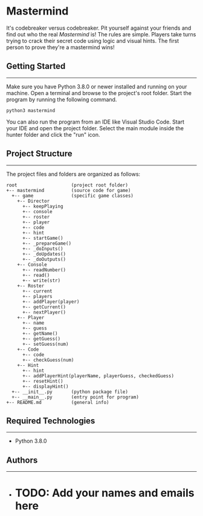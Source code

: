 # Mastermind
It's codebreaker versus codebreaker. Pit yourself against your friends 
and find out who the real <i>Mastermind</i> is! The rules are simple. 
Players take turns trying to crack their secret code using logic and visual 
hints. The first person to prove they're a mastermind wins!

## Getting Started
---
Make sure you have Python 3.8.0 or newer installed and running on your machine. 
Open a terminal and browse to the project's root folder. Start the program by 
running the following command.
```
python3 mastermind 
```
You can also run the program from an IDE like Visual Studio Code. Start your IDE 
and open the project folder. Select the main module inside the hunter folder and 
click the "run" icon.

## Project Structure
---
The project files and folders are organized as follows:
```
root                    (project root folder)
+-- mastermind          (source code for game)
  +-- game              (specific game classes)
    +-- Director
      +-- keepPlaying
      +-- console
      +-- roster
      +-- player
      +-- code
      +-- hint
      +-- startGame()
      +-- _prepareGame()
      +-- _doInputs()
      +-- _doUpdates()
      +-- _doOutputs()
    +-- Console
      +-- readNumber()
      +-- read()
      +-- write(str)
    +-- Roster
      +-- current
      +-- players
      +-- addPlayer(player)
      +-- getCurrent()
      +-- nextPlayer()
    +-- Player
      +-- name
      +-- guess
      +-- getName()
      +-- getGuess()
      +-- setGuess(num)
    +-- Code
      +-- code
      +-- checkGuess(num)
    +-- Hint
      +-- hint
      +-- addPlayerHint(playerName, playerGuess, checkedGuess)
      +-- resetHint()
      +-- displayHint()
  +-- __init__.py       (python package file)
  +-- __main__.py       (entry point for program)
+-- README.md           (general info)
```

## Required Technologies
---
* Python 3.8.0

## Authors
---
* # TODO: Add your names and emails here
